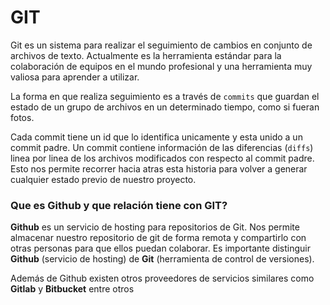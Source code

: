 # GIT

Git es un sistema para realizar el seguimiento de cambios en conjunto de archivos de texto. Actualmente es la herramienta estándar para la colaboración de equipos en el mundo profesional y una herramienta muy valiosa para aprender a utilizar.

La forma en que realiza seguimiento es a través de `commits` que guardan el estado de un grupo de archivos en un determinado tiempo, como si fueran fotos.  

Cada commit tiene un id que lo identifica unicamente y esta unido a un commit padre. Un commit contiene información de las diferencias (`diffs`) linea por linea de los archivos modificados con respecto al commit padre. Esto nos permite recorrer hacia atras esta historia para volver a generar cualquier estado previo de nuestro proyecto.

### Que es Github y que relación tiene con GIT?

**Github** es un servicio de hosting para repositorios de Git. Nos permite almacenar nuestro repositorio de git de forma remota y compartirlo con otras personas para que ellos puedan colaborar. Es importante distinguir **Github** (servicio de hosting) de **Git** (herramienta de control de versiones).

Además de Github existen otros proveedores de servicios similares como **Gitlab** y **Bitbucket** entre otros